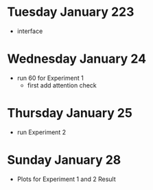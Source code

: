 
# Tuesday January 223
- interface

# Wednesday January 24
- run 60 for Experiment 1
    - first add attention check

# Thursday January 25
- run Experiment 2

# Sunday January 28
- Plots for Experiment 1 and 2 Result

# 